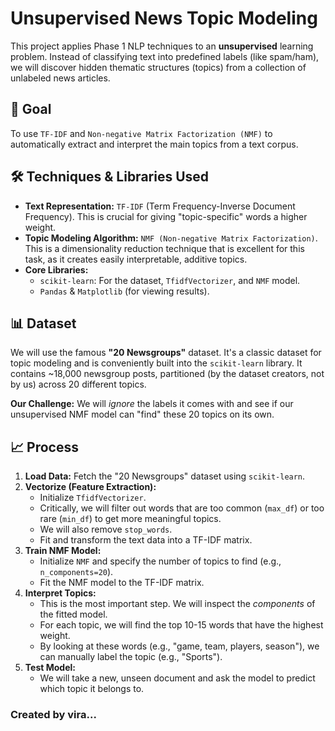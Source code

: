 # Unsupervised News Topic Modeling

This project applies Phase 1 NLP techniques to an **unsupervised** learning problem. Instead of classifying text into predefined labels (like spam/ham), we will discover hidden thematic structures (topics) from a collection of unlabeled news articles.

## 🎯 Goal

To use `TF-IDF` and `Non-negative Matrix Factorization (NMF)` to automatically extract and interpret the main topics from a text corpus.

## 🛠️ Techniques & Libraries Used

* **Text Representation:** `TF-IDF` (Term Frequency-Inverse Document Frequency). This is crucial for giving "topic-specific" words a higher weight.
* **Topic Modeling Algorithm:** `NMF (Non-negative Matrix Factorization)`. This is a dimensionality reduction technique that is excellent for this task, as it creates easily interpretable, additive topics.
* **Core Libraries:**
    * `scikit-learn`: For the dataset, `TfidfVectorizer`, and `NMF` model.
    * `Pandas` & `Matplotlib` (for viewing results).

## 📊 Dataset

We will use the famous **"20 Newsgroups"** dataset. It's a classic dataset for topic modeling and is conveniently built into the `scikit-learn` library. It contains ~18,000 newsgroup posts, partitioned (by the dataset creators, not by us) across 20 different topics.

**Our Challenge:** We will *ignore* the labels it comes with and see if our unsupervised NMF model can "find" these 20 topics on its own.

## 📈 Process

1.  **Load Data:** Fetch the "20 Newsgroups" dataset using `scikit-learn`.
2.  **Vectorize (Feature Extraction):**
    * Initialize `TfidfVectorizer`.
    * Critically, we will filter out words that are too common (`max_df`) or too rare (`min_df`) to get more meaningful topics.
    * We will also remove `stop_words`.
    * Fit and transform the text data into a TF-IDF matrix.
3.  **Train NMF Model:**
    * Initialize `NMF` and specify the number of topics to find (e.g., `n_components=20`).
    * Fit the NMF model to the TF-IDF matrix.
4.  **Interpret Topics:**
    * This is the most important step. We will inspect the *components* of the fitted model.
    * For each topic, we will find the top 10-15 words that have the highest weight.
    * By looking at these words (e.g., "game, team, players, season"), we can manually label the topic (e.g., "Sports").
5.  **Test Model:**
    * We will take a new, unseen document and ask the model to predict which topic it belongs to.


### Created by vira...
